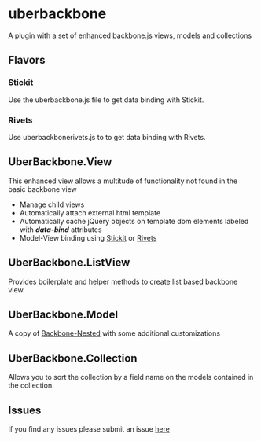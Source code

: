 uberbackbone
============

A plugin with a set of enhanced backbone.js views, models and collections

## Flavors
### Stickit
Use the uberbackbone.js file to get data binding with Stickit.

### Rivets
Use uberbackbonerivets.js to to get data binding with Rivets. 

## UberBackbone.View
This enhanced view allows a multitude of functionality not found in the basic backbone view
* Manage child views
* Automatically attach external html template
* Automatically cache jQuery objects on template dom elements labeled with ***data-bind*** attributes
* Model-View binding using [Stickit](https://github.com/NYTimes/backbone.stickit) or 
[Rivets](https://github.com/mikeric/rivets)

## UberBackbone.ListView
Provides boilerplate and helper methods to create list based backbone view.

## UberBackbone.Model
A copy of [Backbone-Nested](https://github.com/afeld/backbone-nested) with some additional customizations

## UberBackbone.Collection
Allows you to sort the collection by a field name on the models contained in the collection.

## Issues
If you find any issues please submit an issue [here](https://github.com/schirinos/uberbackbone/issues)
